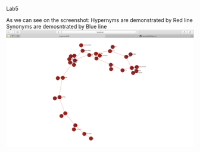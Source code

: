 Lab5

As we can see on the screenshot:
Hypernyms are demonstrated by Red line
Synonyms are demosntrated by Blue line
![Image alt](https://github.com/tamara0209/data_viz/blob/master/Lab%205%20-%20WordNet/wordnet.png)

